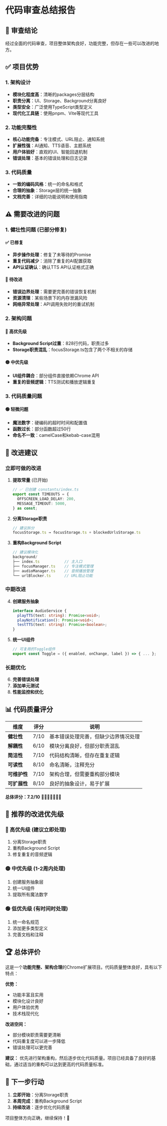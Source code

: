 # 代码审查总结报告

## 🎯 审查结论

经过全面的代码审查，项目整体架构良好，功能完整，但存在一些可以改进的地方。

## ✅ 项目优势

### 1. 架构设计
- **模块化程度高**：清晰的packages分层结构
- **职责分离**：UI、Storage、Background分离良好
- **类型安全**：广泛使用TypeScript类型定义
- **现代化工具链**：使用pnpm、Vite等现代工具

### 2. 功能完整性
- **核心功能完备**：专注模式、URL阻止、通知系统
- **扩展性强**：AI通知、TTS语音、主题系统
- **用户体验好**：直观的UI、智能回退机制
- **错误处理**：基本的错误处理和日志记录

### 3. 代码质量
- **一致的编码风格**：统一的命名和格式
- **合理的抽象**：Storage层的统一抽象
- **文档完善**：详细的功能说明和使用指南

## ⚠️ 需要改进的问题

### 1. 健壮性问题 (已部分修复)

#### ✅ 已修复
- **异步操作处理**：修复了未等待的Promise
- **重复代码减少**：消除了重复的AI配置获取
- **API认证确认**：确认TTS API认证格式正确

#### 🔄 待改进
- **错误边界处理**：需要更完善的错误恢复机制
- **资源清理**：某些场景下的内存泄漏风险
- **网络异常处理**：API调用失败时的重试机制

### 2. 架构问题

#### 🚨 高优先级
- **Background Script过重**：828行代码，职责过多
- **Storage职责混乱**：focusStorage.ts包含了两个不相关的存储

#### 🟡 中优先级
- **UI组件耦合**：部分组件直接依赖Chrome API
- **重复的音频逻辑**：TTS测试和播放逻辑重复

### 3. 代码质量问题

#### 🟢 轻微问题
- **魔法数字**：硬编码的超时时间和配置值
- **函数过长**：部分函数超过50行
- **命名不一致**：camelCase和kebab-case混用

## 🔧 改进建议

### 立即可做的改进

1. **提取常量** (已开始)
   ```typescript
   // ✅ 已创建 constants/index.ts
   export const TIMEOUTS = {
     OFFSCREEN_LOAD_DELAY: 200,
     MESSAGE_TIMEOUT: 5000,
   } as const;
   ```

2. **分离Storage职责**
   ```typescript
   // 建议拆分
   focusStorage.ts → focusStorage.ts + blockedUrlsStorage.ts
   ```

3. **重构Background Script**
   ```typescript
   // 建议模块化
   background/
   ├── index.ts           // 主入口
   ├── focusManager.ts    // 专注模式管理
   ├── audioManager.ts    // 音频播放管理
   └── urlBlocker.ts      // URL阻止功能
   ```

### 中期改进

4. **创建服务抽象**
   ```typescript
   interface AudioService {
     playTTS(text: string): Promise<void>;
     playNotification(): Promise<void>;
     testTTS(text: string): Promise<boolean>;
   }
   ```

5. **统一UI组件**
   ```typescript
   // 可复用的Toggle组件
   export const Toggle = ({ enabled, onChange, label }) => { ... };
   ```

### 长期优化

6. **完善错误处理**
7. **添加单元测试**
8. **性能监控和优化**

## 📊 代码质量评分

| 维度 | 评分 | 说明 |
|------|------|------|
| **健壮性** | 7/10 | 基本错误处理完善，但缺少边界情况处理 |
| **解耦性** | 6/10 | 模块分离良好，但部分职责混乱 |
| **简洁性** | 7/10 | 代码结构清晰，但存在重复逻辑 |
| **可读性** | 8/10 | 命名清晰，注释充分 |
| **可维护性** | 7/10 | 架构合理，但需要重构部分模块 |
| **可扩展性** | 8/10 | 良好的抽象设计，易于扩展 |

**总体评分：7.2/10** 🌟🌟🌟🌟🌟🌟🌟

## 🎯 推荐的改进优先级

### 🔴 高优先级 (建议立即处理)
1. 分离Storage职责
2. 重构Background Script
3. 修复重复的音频逻辑

### 🟡 中优先级 (1-2周内处理)
1. 创建服务抽象层
2. 统一UI组件
3. 提取所有魔法数字

### 🟢 低优先级 (有时间时处理)
1. 统一命名规范
2. 添加更多类型定义
3. 完善文档和注释

## 🏆 总体评价

这是一个**功能完整、架构合理**的Chrome扩展项目。代码质量整体良好，具有以下特点：

**优势：**
- 功能丰富且实用
- 模块化设计良好
- 用户体验优秀
- 技术栈现代化

**改进空间：**
- 部分模块职责需要更清晰
- 代码重复度可以进一步降低
- 错误处理可以更完善

**建议：** 优先进行架构重构，然后逐步优化代码质量。项目已经具备了良好的基础，通过适当的重构可以达到更高的代码质量标准。

## 🚀 下一步行动

1. **立即开始**：分离Storage职责
2. **本周完成**：重构Background Script
3. **持续改进**：逐步优化代码质量

项目整体方向正确，继续保持！🎉
